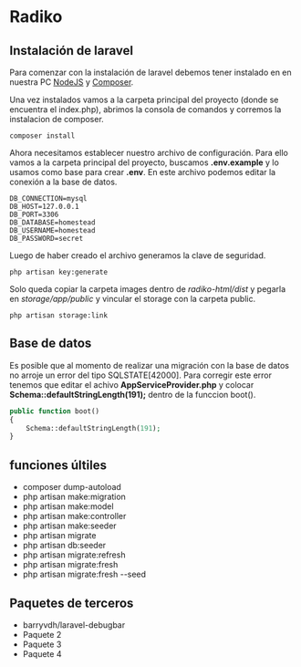 # Radiko

## Instalación de laravel
Para comenzar con la instalación de laravel debemos tener instalado en en nuestra PC [NodeJS](https://nodejs.org/es/)  y [Composer](https://getcomposer.org/download/). 

Una vez instalados vamos a la carpeta principal del proyecto (donde se encuentra el index.php), abrimos la consola de comandos y corremos la instalacion de composer.

```
composer install
```
Ahora necesitamos establecer nuestro archivo de configuración. Para ello vamos a la carpeta principal del proyecto, buscamos __.env.example__ y lo usamos como base para crear __.env__. En este archivo podemos editar la conexión a la base de datos.

```
DB_CONNECTION=mysql
DB_HOST=127.0.0.1
DB_PORT=3306
DB_DATABASE=homestead
DB_USERNAME=homestead
DB_PASSWORD=secret
```

Luego de haber creado el archivo generamos la clave de seguridad.

```
php artisan key:generate
```

Solo queda copiar la carpeta images dentro de _radiko-html/dist_ y pegarla en _storage/app/public_ y vincular el storage con la carpeta public.

```
php artisan storage:link
```

## Base de datos

Es posible que al momento de realizar una migración con la base de datos no arroje un error del tipo SQLSTATE[42000]. Para corregir este error tenemos que editar el achivo __AppServiceProvider.php__ y colocar __Schema::defaultStringLength(191);__ dentro de la funccion boot().

```php
public function boot()
{
	Schema::defaultStringLength(191);
}
```

## funciones últiles	

* composer dump-autoload
* php artisan make:migration
* php artisan make:model 
* php artisan make:controller
* php artisan make:seeder
* php artisan migrate
* php artisan db:seeder
* php artisan migrate:refresh
* php artisan migrate:fresh
* php artisan migrate:fresh --seed


## Paquetes de terceros

* barryvdh/laravel-debugbar
* Paquete 2
* Paquete 3
* Paquete 4